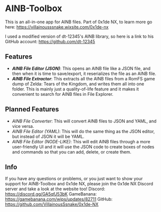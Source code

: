 # AINB-Toolbox
This is an all-in-one app for AINB files. Part of 0x1de NX, to learn more go here: https://villainousssnake.wixsite.com/0x1de-nx

I used a modified version of dt-12345's AINB library, so here is a link to his GitHub account: https://github.com/dt-12345

## Features
- ***AINB File Editor (JSON)***: This opens an AINB file like a JSON file, and then when it is time to save/export, it reserializes the file as an AINB file.
- ***AINB File Extractor***: This extracts all the AINB files from a RomFS game dump of Zelda: Tears of the Kingdom, and writes them all into one folder. This is mainly just a quality-of-life feature and it makes it convenient to search for AINB files in File Explorer.

## Planned Features
- *AINB File Converter*: This will convert AINB files to JSON and YAML, and vice versa.
- *AINB File Editor (YAML)*: This will do the same thing as the JSON editor, but instead of JSON it will be YAML.
- *AINB File Editor (NODE-LIKE)*: This will edit AINB files through a more user-friendly UI and it will use the JSON code to create boxes of nodes and commands so that you can add, delete, or create them.

## Info
If you have any questions or problems, or you just want to show your support for AINB-Toolbox and 0x1de NX, please join the 0x1de NX Discord server and take a look at the website too!
Discord: https://discord.gg/GA5qfJ53bK
GameBanana: https://gamebanana.com/wips/updates/82711
GitHub: https://github.com/VillainousSsnake/0x1de-NX
